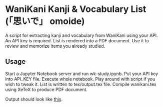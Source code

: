 WaniKani Kanji & Vocabulary List (「思いで」 omoide)
===================================================

A script for extracting kanji and vocabulary from WaniKani using your API.
An API key is required.
List is rendered into a PDF document.
Use it to review and memorize items you already studied.

Usage
-----

Start a Jupyter Notebook server and run wk-study.ipynb.
Put your API key into API_KEY file.
Execute whole notebook. Play around with script if you wish to tweak it.
List is written to tex/output.tex file.
Compile wanikani.tex using XeTeX to produce PDF document.

Output should look like [this](wanikani.pdf).
